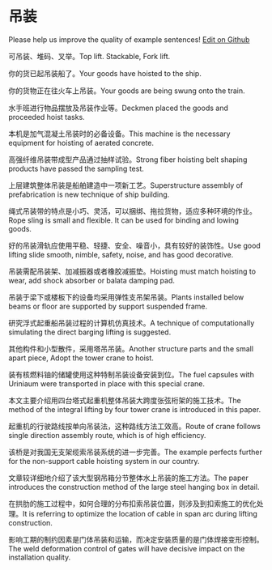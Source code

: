 # 吊装

Please help us improve the quality of example sentences! [Edit on Github](https://github.com/jiyushe/jiyu-example-sentence-source/blob/main/chinese/diaozhuang.md)

<p><span class="chinese">可吊装、堆码、叉举。</span><span class="english">Top lift. Stackable, Fork lift.</span></p>

<p><span class="chinese">你的货已起吊装船了。</span><span class="english">Your goods have hoisted to the ship.</span></p>

<p><span class="chinese">你的货物正在往火车上吊装。</span><span class="english">Your goods are being swung onto the train.</span></p>

<p><span class="chinese">水手班进行物品摆放及吊装作业等。</span><span class="english">Deckmen placed the goods and proceeded hoist tasks.</span></p>

<p><span class="chinese">本机是加气混凝土吊装时的必备设备。</span><span class="english">This machine is the necessary equipment for hoisting of aerated concrete.</span></p>

<p><span class="chinese">高强纤维吊装带成型产品通过抽样试验。</span><span class="english">Strong fiber hoisting belt shaping products have passed the sampling test.</span></p>

<p><span class="chinese">上层建筑整体吊装是船舶建造中一项新工艺。</span><span class="english">Superstructure assembly of prefabrication is new technique of ship building.</span></p>

<p><span class="chinese">绳式吊装带的特点是小巧、灵活，可以捆绑、拖拉货物，适应多种环境的作业。</span><span class="english">Rope sling is small and flexible. It can be used for binding and lowing goods.</span></p>

<p><span class="chinese">好的吊装滑轨应使用平稳、轻捷、安全、噪音小，具有较好的装饰性。</span><span class="english">Use good lifting slide smooth, nimble, safety, noise, and has good decorative.</span></p>

<p><span class="chinese">吊装需配吊装架、加减振器或者橡胶减振垫。</span><span class="english">Hoisting must match hoisting to wear, add shock absorber or balata damping pad.</span></p>

<p><span class="chinese">吊装于梁下或楼板下的设备均采用弹性支吊架吊装。</span><span class="english">Plants installed below beams or floor are supported by support suspended frame.</span></p>

<p><span class="chinese">研究浮式起重船吊装过程的计算机仿真技术。</span><span class="english">A technique of computationally simulating the direct barging lifting is suggested.</span></p>

<p><span class="chinese">其他构件和小型散件，采用塔吊吊装。</span><span class="english">Another structure parts and the small apart piece, Adopt the tower crane to hoist.</span></p>

<p><span class="chinese">装有核燃料铀的储罐使用这种特制吊装设备安装到位。</span><span class="english">The fuel capsules with Uriniaum were transported in place with this special crane.</span></p>

<p><span class="chinese">本文主要介绍用四台塔式起重机整体吊装大跨度张弦桁架的施工技术。</span><span class="english">The method of the integral lifting by four tower crane is introduced in this paper.</span></p>

<p><span class="chinese">起重机的行驶路线按单向吊装法，这种路线方法工效高。</span><span class="english">Route of crane follows single direction assembly route, which is of high efficiency.</span></p>

<p><span class="chinese">该桥是对我国无支架缆索吊装系统的进一步完善。</span><span class="english">The example perfects further for the non-support cable hoisting system in our country.</span></p>

<p><span class="chinese">文章较详细地介绍了该大型钢吊箱分节整体水上吊装的施工方法。</span><span class="english">The paper introduces the construction method of the large steel hanging box in detail.</span></p>

<p><span class="chinese">在拱肋的施工过程中，如何合理的分布扣索吊装位置，则涉及到扣索施工的优化处理。</span><span class="english">It is referring to optimize the location of cable in span arc during lifting construction.</span></p>

<p><span class="chinese">影响工期的制约因素是门体吊装和运输，而决定安装质量的是门体焊接变形控制。</span><span class="english">The weld deformation control of gates will have decisive impact on the installation quality.</span></p>

